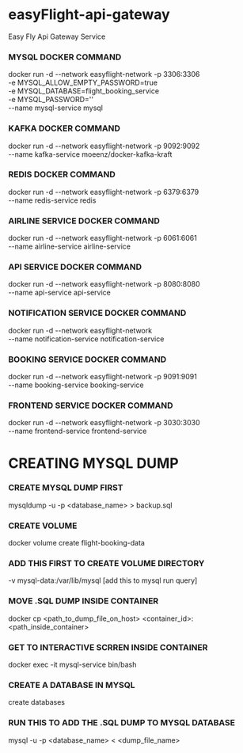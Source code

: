 # easyFlight-api-gateway
Easy Fly Api Gateway Service

### MYSQL DOCKER COMMAND
docker run -d --network easyflight-network -p 3306:3306 \
-e MYSQL_ALLOW_EMPTY_PASSWORD=true \
-e MYSQL_DATABASE=flight_booking_service \
-e MYSQL_PASSWORD='' \
--name mysql-service mysql

### KAFKA DOCKER COMMAND
docker run -d --network easyflight-network -p 9092:9092 \
--name kafka-service moeenz/docker-kafka-kraft 

### REDIS DOCKER COMMAND
docker run -d --network easyflight-network -p 6379:6379 \
--name redis-service redis   

### AIRLINE SERVICE DOCKER COMMAND
docker run -d --network easyflight-network -p 6061:6061 \
--name airline-service airline-service    

### API SERVICE DOCKER COMMAND
docker run -d --network easyflight-network -p 8080:8080 \
--name api-service api-service

### NOTIFICATION SERVICE DOCKER COMMAND
docker run -d --network easyflight-network \
--name notification-service notification-service

### BOOKING SERVICE DOCKER COMMAND
docker run -d --network easyflight-network -p 9091:9091 \
--name booking-service booking-service

### FRONTEND SERVICE DOCKER COMMAND
docker run -d --network easyflight-network -p 3030:3030 \
--name frontend-service frontend-service


# CREATING MYSQL DUMP

### CREATE MYSQL DUMP FIRST
mysqldump -u <username> -p <database_name> > backup.sql

### CREATE VOLUME
docker volume create flight-booking-data

### ADD THIS FIRST TO CREATE VOLUME DIRECTORY
-v mysql-data:/var/lib/mysql [add this to mysql run query]

### MOVE .SQL DUMP INSIDE CONTAINER
docker cp <path_to_dump_file_on_host> <container_id>:<path_inside_container>

### GET TO INTERACTIVE SCRREN INSIDE CONTAINER
docker exec -it mysql-service bin/bash

### CREATE A DATABASE IN MYSQL
create databases

### RUN THIS TO ADD THE .SQL DUMP TO MYSQL DATABASE
mysql -u <username> -p <database_name> < <dump_file_name>

